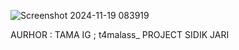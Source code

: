 ![Screenshot 2024-11-19 083919](https://github.com/user-attachments/assets/b36d84c7-e348-4306-8a9e-a21abf4e0856)

AURHOR : TAMA
IG ; t4malass_
PROJECT SIDIK JARI
